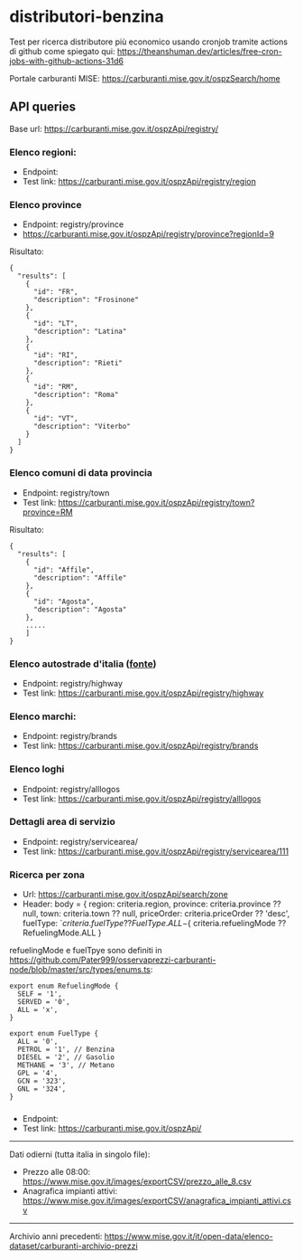 # distributori-benzina

Test per ricerca distributore più economico usando cronjob tramite actions di github come spiegato qui:  https://theanshuman.dev/articles/free-cron-jobs-with-github-actions-31d6

Portale carburanti MISE: https://carburanti.mise.gov.it/ospzSearch/home

## API queries

Base url: https://carburanti.mise.gov.it/ospzApi/registry/


### Elenco regioni:

- Endpoint: 
- Test link: https://carburanti.mise.gov.it/ospzApi/registry/region

### Elenco province

- Endpoint: registry/province
- https://carburanti.mise.gov.it/ospzApi/registry/province?regionId=9

Risultato:

```
{
  "results": [
    {
      "id": "FR",
      "description": "Frosinone"
    },
    {
      "id": "LT",
      "description": "Latina"
    },
    {
      "id": "RI",
      "description": "Rieti"
    },
    {
      "id": "RM",
      "description": "Roma"
    },
    {
      "id": "VT",
      "description": "Viterbo"
    }
  ]
}
```

### Elenco comuni di data provincia

 - Endpoint: registry/town
 - Test link:  https://carburanti.mise.gov.it/ospzApi/registry/town?province=RM

Risultato:

```
{
  "results": [
    {
      "id": "Affile",
      "description": "Affile"
    },
    {
      "id": "Agosta",
      "description": "Agosta"
    },
    .....
    ]
}
```

### Elenco autostrade d'italia ([fonte](https://github.com/Pater999/osservaprezzi-carburanti-node/blob/master/src/methods/registry.ts))

- Endpoint: registry/highway
- Test link:  https://carburanti.mise.gov.it/ospzApi/registry/highway

### Elenco marchi:

- Endpoint: registry/brands
- Test link:  https://carburanti.mise.gov.it/ospzApi/registry/brands

### Elenco loghi

- Endpoint: registry/alllogos
- Test link:  https://carburanti.mise.gov.it/ospzApi/registry/alllogos

### Dettagli area di servizio

- Endpoint: registry/servicearea/
- Test link: https://carburanti.mise.gov.it/ospzApi/registry/servicearea/111

### Ricerca per zona

- Url: https://carburanti.mise.gov.it/ospzApi/search/zone
- Header: body = {
      region: criteria.region,
      province: criteria.province ?? null,
      town: criteria.town ?? null,
      priceOrder: criteria.priceOrder ?? 'desc',
      fuelType: `${criteria.fuelType ?? FuelType.ALL}-${
        criteria.refuelingMode ?? RefuelingMode.ALL
      }

refuelingMode e fuelTpye sono definiti in https://github.com/Pater999/osservaprezzi-carburanti-node/blob/master/src/types/enums.ts:

```
export enum RefuelingMode {
  SELF = '1',
  SERVED = '0',
  ALL = 'x',
}

export enum FuelType {
  ALL = '0',
  PETROL = '1', // Benzina
  DIESEL = '2', // Gasolio
  METHANE = '3', // Metano
  GPL = '4',
  GCN = '323',
  GNL = '324',
}
```
###

- Endpoint: 
- Test link: https://carburanti.mise.gov.it/ospzApi/

------------------

Dati odierni (tutta italia in singolo file):

- Prezzo alle 08:00: https://www.mise.gov.it/images/exportCSV/prezzo_alle_8.csv
- Anagrafica impianti attivi: https://www.mise.gov.it/images/exportCSV/anagrafica_impianti_attivi.csv

------------------

Archivio anni precedenti: https://www.mise.gov.it/it/open-data/elenco-dataset/carburanti-archivio-prezzi
